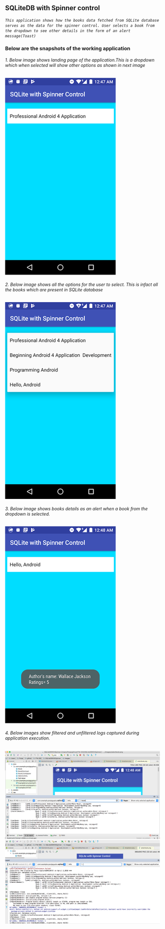 ## SQLiteDB with Spinner control

_`This application shows how the books data fetched from SQLite database serves as the data for the spinner control. User selects a book from the dropdown to see other details in the form of an alert message(Toast)`_

### Below are the snapshots of the working application


###### 1. Below image shows landing page of the application.This is a dropdown which when selected will show other options as shown in next image
  ![](images/firstscreen.png)

  
  
###### 2. Below image shows all the options for the user to select. This is infact all the books which are present in SQLite database   
  ![](images/dropdown.png)
  
###### 3. Below image shows books details as an alert when a book from the dropdown is selected.
  ![](images/selectbook.png)

###### 4. Below images show filtered and unfiltered logs captured during application execution.
  ![](images/log.png)
  ![](images/unfilteredlog.png)
